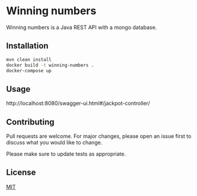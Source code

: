 # Winning numbers

Winning numbers is a Java REST API with a mongo database.

## Installation

```bash
mvn clean install
docker build -t winning-numbers .
docker-compose up
```

## Usage

http://localhost:8080/swagger-ui.html#/jackpot-controller/


## Contributing
Pull requests are welcome. For major changes, please open an issue first to discuss what you would like to change.

Please make sure to update tests as appropriate.

## License
[MIT](https://choosealicense.com/licenses/mit/)
